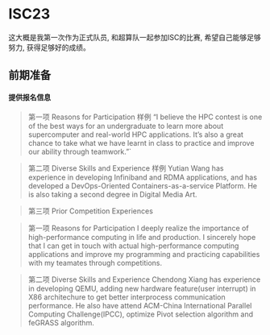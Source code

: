 # ISC23

这大概是我第一次作为正式队员, 和超算队一起参加ISC的比赛, 希望自己能够足够努力, 获得足够好的成绩。



## 前期准备

#### 提供报名信息

>第一项 Reasons for Participation
>样例 “I believe the HPC contest is one of the best ways for an undergraduate to learn more about supercomputer and real-world HPC applications. It’s also a great chance to take what we have learnt in class to practice and improve our ability through teamwork.”`

> 第二项 Diverse Skills and Experience
> 样例 Yutian Wang has experience in developing Infiniband and RDMA applications, and has developed a DevOps-Oriented Containers-as-a-service Platform. He is also taking a second degree in Digital Media Art.

> 第三项 Prior Competition Experiences



>第一项 Reasons for Participation
I deeply realize the importance of high-performance computing in life and production. I sincerely hope that I can get in touch with actual high-performance computing applications and improve my programming and practicing capabilities with my teamates through competitions.

> 第二项 Diverse Skills and Experience
Chendong Xiang has experience in developing QEMU, adding new hardware feature(user interrupt) in X86 architechure to get better interprocess communication performance. He also have attend ACM-China International Parallel Computing Challenge(IPCC), optimize Pivot selection algorithm and feGRASS algorithm.
